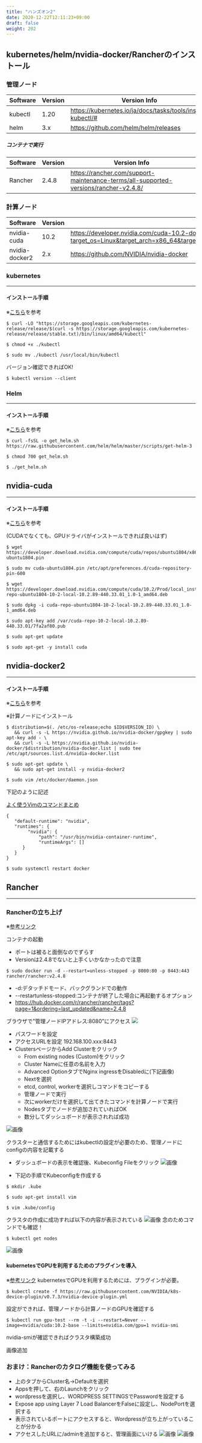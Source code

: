```yaml
---
title: "ハンズオン2"
date: 2020-12-22T12:11:23+09:00
draft: false
weight: 202
---
```


## kubernetes/helm/nvidia-docker/Rancherのインストール

### 管理ノード
| Software | Version | Version Info | 
| -------- | --------- |------------|
| kubectl    | 1.20 |https://kubernetes.io/ja/docs/tasks/tools/install-kubectl/#|
| helm    | 3.x |https://github.com/helm/helm/releases|

##### コンテナで実行
| Software | Version | Version Info | 
| -------- | ---------------------- |------|
| Rancher | 2.4.8 |https://rancher.com/support-maintenance-terms/all-supported-versions/rancher-v2.4.8/|

### 計算ノード
| Software | Version | Version Info | 
| -------- | ---------------------- |------|
| nvidia-cuda |10.2 |https://developer.nvidia.com/cuda-10.2-download-archive?target_os=Linux&target_arch=x86_64&target_distro=Ubuntu&target_version=1804&target_type=deblocal |
| nvidia-docker2 | 2.x |https://github.com/NVIDIA/nvidia-docker|

### kubernetes
***
#### インストール手順
※[こちら](https://kubernetes.io/ja/docs/tasks/tools/install-kubectl/)を参考

```
$ curl -LO "https://storage.googleapis.com/kubernetes-release/release/$(curl -s https://storage.googleapis.com/kubernetes-release/release/stable.txt)/bin/linux/amd64/kubectl"
```
```
$ chmod +x ./kubectl
```
```
$ sudo mv ./kubectl /usr/local/bin/kubectl
```
バージョン確認できればOK!
```
$ kubectl version --client
```

### Helm
***
#### インストール手順
※[こちら](https://helm.sh/docs/intro/install/)を参考

```
$ curl -fsSL -o get_helm.sh https://raw.githubusercontent.com/helm/helm/master/scripts/get-helm-3
```
```
$ chmod 700 get_helm.sh
```
```
$ ./get_helm.sh
```

## nvidia-cuda
***
#### インストール手順
※[こちら](https://developer.nvidia.com/cuda-10.2-download-archive?target_os=Linux&target_arch=x86_64&target_distro=Ubuntu&target_version=1804&target_type=deblocal)を参考

(CUDAでなくても、GPUドライバがインストールできれば良いはず)

```
$ wget https://developer.download.nvidia.com/compute/cuda/repos/ubuntu1804/x86_64/cuda-ubuntu1804.pin
```
```
$ sudo mv cuda-ubuntu1804.pin /etc/apt/preferences.d/cuda-repository-pin-600
```
```
$ wget https://developer.download.nvidia.com/compute/cuda/10.2/Prod/local_installers/cuda-repo-ubuntu1804-10-2-local-10.2.89-440.33.01_1.0-1_amd64.deb
```
```
$ sudo dpkg -i cuda-repo-ubuntu1804-10-2-local-10.2.89-440.33.01_1.0-1_amd64.deb
```
```
$ sudo apt-key add /var/cuda-repo-10-2-local-10.2.89-440.33.01/7fa2af80.pub
```
```
$ sudo apt-get update
```
```
$ sudo apt-get -y install cuda
```

## nvidia-docker2
***
#### インストール手順
※[こちら](https://docs.nvidia.com/datacenter/cloud-native/kubernetes/dcgme2e.html#install-nvidia-container-toolkit-previously-nvidia-docker2)を参考

※計算ノードにインストール

```
$ distribution=$(. /etc/os-release;echo $ID$VERSION_ID) \
   && curl -s -L https://nvidia.github.io/nvidia-docker/gpgkey | sudo apt-key add - \
   && curl -s -L https://nvidia.github.io/nvidia-docker/$distribution/nvidia-docker.list | sudo tee /etc/apt/sources.list.d/nvidia-docker.list
```
```
$ sudo apt-get update \
   && sudo apt-get install -y nvidia-docker2
```
```
$ sudo vim /etc/docker/daemon.json
```
下記のように記述

[よく使うVimのコマンドまとめ](https://qiita.com/hide/items/5bfe5b322872c61a6896)

```
{
   "default-runtime": "nvidia",
   "runtimes": {
        "nvidia": {
            "path": "/usr/bin/nvidia-container-runtime",
            "runtimeArgs": []
      }
   }
}
```
```
$ sudo systemctl restart docker
```

## Rancher
***
### Rancherの立ち上げ
※[参考リンク](https://rancher.com/docs/rancher/v2.x/en/quick-start-guide/deployment/quickstart-manual-setup/)

コンテナの起動
* ポートは被ると面倒なのでずらす
* Versionは2.4.8でないと上手くいかなかったので注意
```
$ sudo docker run -d --restart=unless-stopped -p 8080:80 -p 8443:443 rancher/rancher:v2.4.8
```
* -d:デタッチドモード、バックグランドでの動作
* --restartunless-stopped:コンテナが終了した場合に再起動するオプション
* https://hub.docker.com/r/rancher/rancher/tags?page=1&ordering=last_updated&name=2.4.8 

ブラウザで"管理ノードIPアドレス:8080”にアクセス
![](/images/rancher_access.PNG?height=400px)

* パスワードを設定
* アクセスURLを設定 192.168.100.xxx:8443
* ClustersページからAdd Clusterをクリック
    * From existing nodes (Custom)をクリック
    * Cluster Nameに任意の名前を入力
    * Advanced OptionタブでNginx ingressをDisabledに(下記画像)
    * Nextを選択
    * etcd, control, workerを選択しコマンドをコピーする
    * 管理ノードで実行
    * 次にworkerだけを選択して出てきたコマンドを計算ノードで実行
    * Nodesタブでノードが追加されていればOK
    * 数分してダッシュボードが表示されれば成功

![画像](/images/rancher_care.PNG?height=300px)

クラスターと通信するためにはkubectlの設定が必要のため、管理ノードにconfigの内容を記載する
* ダッシュボードの表示を確認後、Kubeconfig Fileをクリック
![画像](/images/kubeconfig.PNG?height=500px)

* 下記の手順でKubeconfigを作成する
```
$ mkdir .kube
```
```
$ sudo apt-get install vim
```
```
$ vim .kube/config
```

クラスタの作成に成功すれば以下の内容が表示されている
![画像](/images/rancher_cluster.png?height=300px)
念のためコマンドでも確認！
```
$ kubectl get nodes
```
![画像](/images/kubectl_cluster.png?height=100px)

#### kubernetesでGPUを利用するためのプラグインを導入
※[参考リンク](https://github.com/NVIDIA/k8s-device-plugin)
kubernetesでGPUを利用するためには、プラグインが必要。

```
$ kubectl create -f https://raw.githubusercontent.com/NVIDIA/k8s-device-plugin/v0.7.3/nvidia-device-plugin.yml
```

設定ができれば、管理ノードから計算ノードのGPUを確認する
```
$ kubectl run gpu-test --rm -t -i --restart=Never --image=nvidia/cuda:10.2-base --limits=nvidia.com/gpu=1 nvidia-smi
```

nvidia-smiが確認できればクラスタ構築成功

画像追加

### おまけ：Rancherのカタログ機能を使ってみる
* 上のタブからCluster名→Defaultを選択
* Appsを押して、右のLaunchをクリック
* wordpressを選択し、WORDPRESS SETTINGSでPasswordを設定する
* Expose app using Layer 7 Load BalancerをFalseに設定し、NodePortを選択する
* 表示されているポートにアクセスすると、Wordpressが立ち上がっていることが分かる
* アクセスしたURLに/adminを追加すると、管理画面にいける
![画像](/images/wordpress2.PNG?height=200px)
![画像](/images/wordpress.PNG?height=400px)




